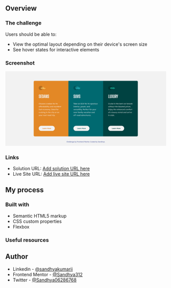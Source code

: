 ## Overview


### The challenge

Users should be able to:

- View the optimal layout depending on their device's screen size
- See hover states for interactive elements

### Screenshot

![](own-design.png)

### Links

- Solution URL: [Add solution URL here](https://your-solution-url.com)
- Live Site URL: [Add live site URL here](https://your-live-site-url.com)

## My process

### Built with

- Semantic HTML5 markup
- CSS custom properties
- Flexbox
### Useful resources

## Author

- Linkedin - [@sandhyakumarii](https://www.linkedin.com/in/sandhyakumarii/)
- Frontend Mentor - [@Sandhya312](https://www.frontendmentor.io/profile/Sandhya312)
- Twitter - [@Sandhya06286768](https://www.twitter.com/Sandhya06286768)
